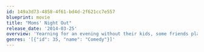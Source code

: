 ```yaml
---
id: 149a3d73-4858-4f61-bd4d-2f621cc7e557
blueprint: movie
title: "Moms' Night Out"
release_date: '2014-03-25'
overview: 'Yearning for an evening without their kids, some friends plan a night out. But to do this, their husbands need to watch the kids. What can go wrong?'
genres: '[{"id": 35, "name": "Comedy"}]'
---
```

